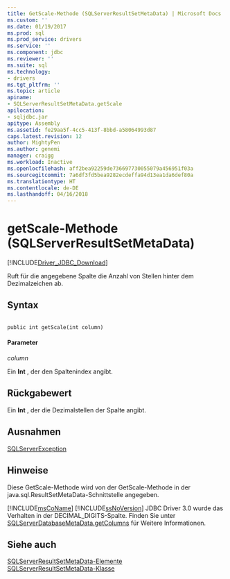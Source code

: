 ```yaml
---
title: GetScale-Methode (SQLServerResultSetMetaData) | Microsoft Docs
ms.custom: ''
ms.date: 01/19/2017
ms.prod: sql
ms.prod_service: drivers
ms.service: ''
ms.component: jdbc
ms.reviewer: ''
ms.suite: sql
ms.technology:
- drivers
ms.tgt_pltfrm: ''
ms.topic: article
apiname:
- SQLServerResultSetMetaData.getScale
apilocation:
- sqljdbc.jar
apitype: Assembly
ms.assetid: fe29aa5f-4cc5-413f-8bbd-a58064993d87
caps.latest.revision: 12
author: MightyPen
ms.author: genemi
manager: craigg
ms.workload: Inactive
ms.openlocfilehash: aff2bea92259de736697730055079a456951f03a
ms.sourcegitcommit: 7a6df3fd5bea9282ecdeffa94d13ea1da6def80a
ms.translationtype: HT
ms.contentlocale: de-DE
ms.lasthandoff: 04/16/2018
---
```

# <a name="getscale-method-sqlserverresultsetmetadata"></a>getScale-Methode (SQLServerResultSetMetaData)
[!INCLUDE[Driver_JDBC_Download](../../../includes/driver_jdbc_download.md)]

  Ruft für die angegebene Spalte die Anzahl von Stellen hinter dem Dezimalzeichen ab.  
  
## <a name="syntax"></a>Syntax  
  
```  
  
public int getScale(int column)  
```  
  
#### <a name="parameters"></a>Parameter  
 *column*  
  
 Ein **Int** , der den Spaltenindex angibt.  
  
## <a name="return-value"></a>Rückgabewert  
 Ein **Int** , der die Dezimalstellen der Spalte angibt.  
  
## <a name="exceptions"></a>Ausnahmen  
 [SQLServerException](../../../connect/jdbc/reference/sqlserverexception-class.md)  
  
## <a name="remarks"></a>Hinweise  
 Diese GetScale-Methode wird von der GetScale-Methode in der java.sql.ResultSetMetaData-Schnittstelle angegeben.  
  
 [!INCLUDE[msCoName](../../../includes/msconame_md.md)] [!INCLUDE[ssNoVersion](../../../includes/ssnoversion_md.md)] JDBC Driver 3.0 wurde das Verhalten in der DECIMAL_DIGITS-Spalte. Finden Sie unter [SQLServerDatabaseMetaData.getColumns](../../../connect/jdbc/reference/getcolumns-method-sqlserverdatabasemetadata.md) für Weitere Informationen.  
  
## <a name="see-also"></a>Siehe auch  
 [SQLServerResultSetMetaData-Elemente](../../../connect/jdbc/reference/sqlserverresultsetmetadata-members.md)   
 [SQLServerResultSetMetaData-Klasse](../../../connect/jdbc/reference/sqlserverresultsetmetadata-class.md)  
  
  

